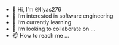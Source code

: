 - 👋 Hi, I’m @Ilyas276
- 👀 I’m interested in software engineering 
- 🌱 I’m currently learning 
- 💞️ I’m looking to collaborate on ...
- 📫 How to reach me ...

<!---
Ilyas276/Ilyas276 is a ✨ special ✨ repository because its `README.md` (this file) appears on your GitHub profile.
You can click the Preview link to take a look at your changes.
--->
